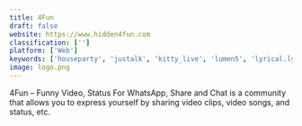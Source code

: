 ```yaml
---
title: 4Fun
draft: false 
website: https://www.hidden4fun.com
classification: ['']
platform: ['Web']
keywords: ['houseparty', 'justalk', 'kitty_live', 'lumen5', 'lyrical.ly', 'roposo', 'vmate']
image: logo.png
---
```

4Fun – Funny Video, Status For WhatsApp, Share and Chat is a community that allows you to express yourself by sharing video clips, video songs, and status, etc.